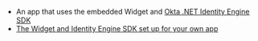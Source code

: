 * An app that uses the embedded Widget and [Okta .NET Identity Engine SDK](https://github.com/okta/okta-idx-dotnet)
* [The Widget and Identity Engine SDK set up for your own app](/docs/guides/oie-embedded-common-download-setup-app/aspnet/main)
